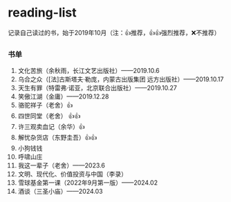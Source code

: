 # reading-list
记录自己读过的书，始于2019年10月（注：👍推荐，👍👍强烈推荐，❌不推荐）

### 书单
1. 文化苦旅（余秋雨，长江文艺出版社）——2019.10.6
2. 乌合之众（[法]古斯塔夫·勒庞，内蒙古出版集团 远方出版社）——2019.10.17
3. 天生有罪（特雷弗·诺亚，北京联合出版社）——2019.10.27
4. 笑傲江湖（金庸）——2019.12.28
5. 骆驼祥子（老舍）👍
6. 四世同堂（老舍） 👍👍 
7. 许三观卖血记（余华）👍
8. 解忧杂货店（东野圭吾）👍👍
9. 小狗钱钱
10. 呼啸山庄
11. 我这一辈子（老舍）——2023.6
12. 文明、现代化、价值投资与中国（李录）
13. 雪球基金第一课（2022年9月第一版）——2024.02
14. 酒谈（三圣小庙）——2024.03

